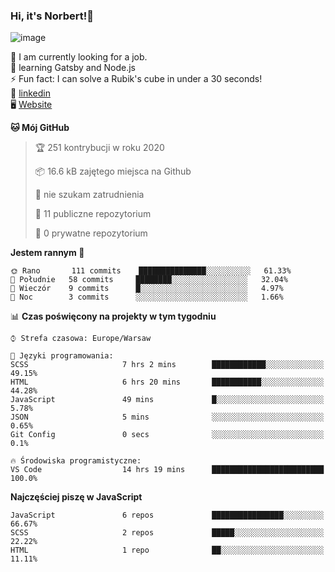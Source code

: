 ### Hi, it's Norbert!👋

![image](https://i.imgur.com/ynNQCJh.png)


🔭 I am currently looking for a job. <br>
🧠 learning Gatsby and Node.js <br>
⚡ Fun fact: I can solve a Rubik's cube in under a 30 seconds! <br>
👔 [linkedin](https://www.linkedin.com/in/norbert-%C5%82uszkiewicz-75b0891b3/) <br>
🖥 [Website](https://norbertluszkiewicz.pl/)<br>


<!--START_SECTION:waka-->
**🐱 Mój GitHub** 

> 🏆 251 kontrybucji w roku 2020
 > 
> 📦 16.6 kB zajętego miejsca na Github 
 > 
> 🚫 nie szukam zatrudnienia
 > 
> 📜 11 publiczne repozytorium
 > 
> 🔑 0 prywatne repozytorium 
 > 
**Jestem rannym 🐤** 

```text
🌞 Rano       111 commits    ███████████████░░░░░░░░░░   61.33% 
🌆 Południe   58 commits     ████████░░░░░░░░░░░░░░░░░   32.04% 
🌃 Wieczór    9 commits      █░░░░░░░░░░░░░░░░░░░░░░░░   4.97% 
🌙 Noc        3 commits      ░░░░░░░░░░░░░░░░░░░░░░░░░   1.66%

```


📊 **Czas poświęcony na projekty w tym tygodniu** 

```text
⌚︎ Strefa czasowa: Europe/Warsaw

💬 Języki programowania: 
SCSS                     7 hrs 2 mins        ████████████░░░░░░░░░░░░░   49.15% 
HTML                     6 hrs 20 mins       ███████████░░░░░░░░░░░░░░   44.28% 
JavaScript               49 mins             █░░░░░░░░░░░░░░░░░░░░░░░░   5.78% 
JSON                     5 mins              ░░░░░░░░░░░░░░░░░░░░░░░░░   0.65% 
Git Config               0 secs              ░░░░░░░░░░░░░░░░░░░░░░░░░   0.1%

🔥 Środowiska programistyczne: 
VS Code                  14 hrs 19 mins      █████████████████████████   100.0%

```

**Najczęściej piszę w  JavaScript** 

```text
JavaScript               6 repos             ████████████████░░░░░░░░░   66.67% 
SCSS                     2 repos             █████░░░░░░░░░░░░░░░░░░░░   22.22% 
HTML                     1 repo              ██░░░░░░░░░░░░░░░░░░░░░░░   11.11%

```



<!--END_SECTION:waka-->
